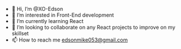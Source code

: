 - 👋 Hi, I’m @XO-Edson
- 👀 I’m interested in Front-End development
- 🌱 I’m currently learning React
- 💞️ I’m looking to collaborate on any React projects to improve on my skillset
- 📫 How to reach me edsonmike053@gmail.com

<!---
XO-Edson/XO-Edson is a ✨ special ✨ repository because its `README.md` (this file) appears on your GitHub profile.
You can click the Preview link to take a look at your changes.
--->
